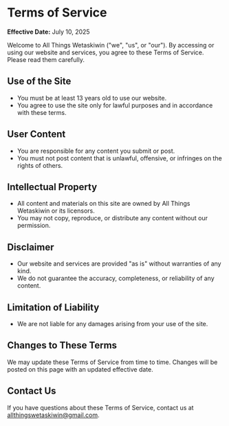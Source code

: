 # Terms of Service

**Effective Date:** July 10, 2025

Welcome to All Things Wetaskiwin ("we", "us", or "our"). By accessing or using our website and services, you agree to these Terms of Service. Please read them carefully.

## Use of the Site
- You must be at least 13 years old to use our website.
- You agree to use the site only for lawful purposes and in accordance with these terms.

## User Content
- You are responsible for any content you submit or post.
- You must not post content that is unlawful, offensive, or infringes on the rights of others.

## Intellectual Property
- All content and materials on this site are owned by All Things Wetaskiwin or its licensors.
- You may not copy, reproduce, or distribute any content without our permission.

## Disclaimer
- Our website and services are provided "as is" without warranties of any kind.
- We do not guarantee the accuracy, completeness, or reliability of any content.

## Limitation of Liability
- We are not liable for any damages arising from your use of the site.

## Changes to These Terms
We may update these Terms of Service from time to time. Changes will be posted on this page with an updated effective date.

## Contact Us
If you have questions about these Terms of Service, contact us at allthingswetaskiwin@gmail.com.
